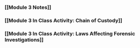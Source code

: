 ### [[Module 3 Notes]]
### [[Module 3 In Class Activity: Chain of Custody]]
### [[Module 3 In Class Activity: Laws Affecting Forensic Investigations]]